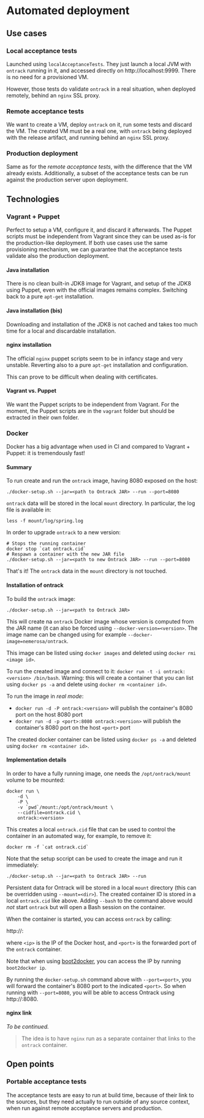 Automated deployment
====================

## Use cases

### Local acceptance tests

Launched using `localAcceptanceTests`. They just launch a local JVM with `ontrack` running in it, and accessed
 directly on http://localhost:9999. There is no need for a provisioned VM.
 
However, those tests do validate `ontrack` in a real situation, when deployed remotely, behind an `nginx` SSL proxy.

### Remote acceptance tests

We want to create a VM, deploy `ontrack` on it, run some tests and discard the VM. The created VM must be a real
one, with `ontrack` being deployed with the release artifact, and running behind an `nginx` SSL proxy.

### Production deployment

Same as for the _remote acceptance tests_, with the difference that the VM already exists. Additionally, a subset
of the acceptance tests can be run against the production server upon deployment.

## Technologies

### Vagrant + Puppet

Perfect to setup a VM, configure it, and discard it afterwards. The Puppet scripts must be independent from 
Vagrant since they can be used as-is for the production-like deployment. If both use cases use the same
provisioning mechanism, we can guarantee that the acceptance tests validate also the production deployment.

#### Java installation

There is no clean built-in JDK8 image for Vagrant, and setup of the JDK8 using Puppet, even with the official
images remains complex. Switching back to a pure `apt-get` installation.

#### Java installation (bis)

Downloading and installation of the JDK8 is not cached and takes too much time for a local and discardable
installation.

#### nginx installation

The official `nginx` puppet scripts seem to be in infancy stage and very unstable. Reverting also to a pure
`apt-get` installation and configuration.

This can prove to be difficult when dealing with certificates.

#### Vagrant vs. Puppet

We want the Puppet scripts to be independent from Vagrant. For the moment, the Puppet scripts are in the 
`vagrant` folder but should be extracted in their own folder.

### Docker

Docker has a big advantage when used in CI and compared to Vagrant + Puppet: it is tremendously fast!

#### Summary

To run create and run the `ontrack` image, having 8080 exposed on the host:

    ./docker-setup.sh --jar=<path to Ontrack JAR> --run --port=8080

`ontrack` data will be stored in the local `mount` directory. In particular, the log file is available in:

    less -f mount/log/spring.log

In order to upgrade `ontrack` to a new version:
    
    # Stops the running container
    docker stop `cat ontrack.cid`
    # Respawn a container with the new JAR file
    ./docker-setup.sh --jar=<path to new Ontrack JAR> --run --port=8080

That's it! The `ontrack` data in the `mount` directory is not touched.    

#### Installation of ontrack

To build the `ontrack` image:

    ./docker-setup.sh --jar=<path to Ontrack JAR>

This will create na `ontrack` Docker image whose version is computed from the JAR name (it can also
be forced using `--docker-version=<version>`. The image name can be changed using for example
`--docker-image=nemerosa/ontrack`.

This image can be listed using `docker images` and deleted using `docker rmi <image id>`.

To run the created image and connect to it: `docker run -t -i ontrack:<version> /bin/bash`. Warning: this will create
a container that you can list using `docker ps -a` and delete using `docker rm <container id>`.
 
To run the image in _real mode_:

* `docker run -d -P ontrack:<version>` will publish the container's 8080 port on the host 8080 port
* `docker run -d -p <port>:8080 ontrack:<version>` will publish the container's 8080 port on the host `<port>` port

The created docker container can be listed using `docker ps -a` and deleted using `docker rm <container id>`.

#### Implementation details

In order to have a fully running image, one needs the `/opt/ontrack/mount` volume to be mounted:

    docker run \
        -d \
        -P \
        -v `pwd`/mount:/opt/ontrack/mount \
        --cidfile=ontrack.cid \
        ontrack:<version>

This creates a local `ontrack.cid` file that can be used to control the container in an automated way, for example,
to remove it:

    docker rm -f `cat ontrack.cid`
    
Note that the setup sccript can be used to create the image and run it immediately:

    ./docker-setup.sh --jar=<path to Ontrack JAR> --run

Persistent data for Ontrack will be stored in a local `mount` directory (this can be overridden using
`--mount=<dir>`). The created container ID is stored in a local `ontrack.cid` like above. Adding `--bash` to the
command above would _not_ start `ontrack` but will open a Bash session on the container.

When the container is started, you can access `ontrack` by calling:

http://<ip>:<port>

where `<ip>` is the IP of the Docker host, and `<port>` is the forwarded port of the `ontrack` container.

Note that when using [boot2docker](http://boot2docker.io/), you can access the IP by running `boot2docker ip`.

By running the `docker-setup.sh` command above with `--port=<port>`, you will forward the container's 8080 port to
 the indicated `<port>`. So when running with `--port=8080`, you will be able to access Ontrack using http://<ip>:8080.

#### nginx link

*To be continued.*

> The idea is to have `nginx` run as a separate container that links to the `ontrack` container.

## Open points

### Portable acceptance tests

The acceptance tests are easy to run at build time, because of their link to the sources, but they need
actually to run outside of any source context, when run against remote acceptance servers and production.
